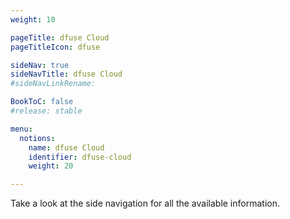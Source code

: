 ```yaml
---
weight: 10

pageTitle: dfuse Cloud
pageTitleIcon: dfuse

sideNav: true
sideNavTitle: dfuse Cloud
#sideNavLinkRename: 

BookToC: false
#release: stable

menu:
  notions:
    name: dfuse Cloud
    identifier: dfuse-cloud
    weight: 20

---
```


Take a look at the side navigation for all the available information.
